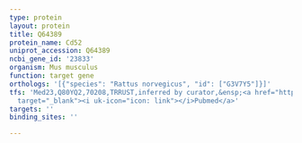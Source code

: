 ```yaml
---
type: protein
layout: protein
title: Q64389
protein_name: Cd52
uniprot_accession: Q64389
ncbi_gene_id: '23833'
organism: Mus musculus
function: target gene
orthologs: '[{"species": "Rattus norvegicus", "id": ["G3V7Y5"]}]'
tfs: 'Med23,Q80YQ2,70208,TRRUST,inferred by curator,&ensp;<a href="https://www.ncbi.nlm.nih.gov/pubmed/?term=25054639%5Buid%5D+OR+29087512%5Buid%5D"
  target="_blank"><i uk-icon="icon: link"></i>Pubmed</a>'
targets: ''
binding_sites: ''

---
```

